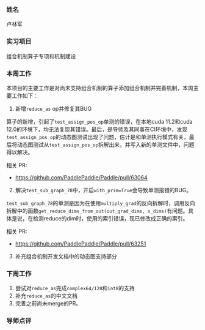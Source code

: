 ### 姓名

卢林军

### 实习项目

组合机制算子专项和机制建设

### 本周工作

本项目的主要工作是对尚未支持组合机制的算子添加组合机制并完善机制，本周主要工作如下：

1. 新增`reduce_as` op并修复其BUG

算子的新增，引起了`test_assign_pos_op`单测的错误，在本地cuda 11.2和cuda 12.0的环境下，均无法复现其错误。最后，是导师及其同事在CI环境中，发现`test_assign_pos_op`的动态图测试出现了问题，估计是和单测执行模式有关，最后将动态图测试从`test_assign_pos_op`拆解出来，并写入新的单测文件中，问题得以解决。

相关 PR:

- https://github.com/PaddlePaddle/Paddle/pull/63064

2. 解决`test_sub_graph_78`中，开启`with_prim=True`会导致单测报错的BUG。

`test_sub_graph_78`的单测是因为在使用`multiply_grad`的反向拆解时，调用反向拆解中的函数`get_reduce_dims_from_out(out_grad_dims, x_dims)`有问题。具体是说，在检测reduce的dim时，使用的索引错误，现已修改成正确的索引。

相关 PR:

- https://github.com/PaddlePaddle/Paddle/pull/63251

3. 补充组合机制开发文档中的动态图支持部分


### 下周工作

1. 尝试对`reduce_as`完成`complex64/128`和`int8`的支持
2. 补充`reduce_as`的中文文档
3. 完善之前尚未merge的PR。

### 导师点评

